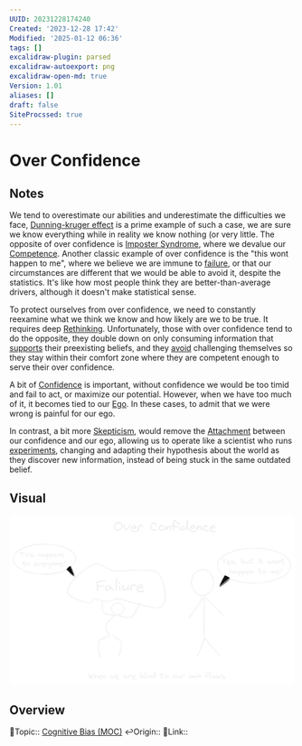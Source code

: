 ```yaml
---
UUID: 20231228174240
Created: '2023-12-28 17:42'
Modified: '2025-01-12 06:36'
tags: []
excalidraw-plugin: parsed
excalidraw-autoexport: png
excalidraw-open-md: true
Version: 1.01
aliases: []
draft: false
SiteProcssed: true
---
```


# Over Confidence

## Notes

We tend to overestimate our abilities and underestimate the difficulties we face, [Dunning-kruger effect](/notes/dunning-kruger-effect.md) is a prime example of such a case, we are sure we know everything while in reality we know nothing (or very little. The opposite of over confidence is [Imposter Syndrome](/notes/imposter-syndrome.md), where we devalue our [Competence](/notes/competence.md). Another classic example of over confidence is the "this wont happen to me", where we believe we are immune to [failure](/notes/failure.md), or that our circumstances are different that we would be able to avoid it, despite the statistics. It's like how most people think they are better-than-average drivers, although it doesn't make statistical sense.

To protect ourselves from over confidence, we need to constantly reexamine what we think we know and how likely are we to be true. It requires deep [Rethinking](/notes/rethinking.md). Unfortunately, those with over confidence tend to do the opposite, they double down on only consuming information that [supports](/notes/conformation-bias.md) their preexisting beliefs, and they [avoid](/notes/fixed-mindset.md) challenging themselves so they stay within their comfort zone where they are competent enough to serve their over confidence.

A bit of [Confidence](/notes/self-worth.md) is important, without confidence we would be too timid and fail to act, or maximize our potential. However, when we have too much of it, it becomes tied to our [Ego](/notes/form-vs-essence.md). In these cases, to admit that we were wrong is painful for our ego.

In contrast, a bit more [Skepticism](/notes/critical-thinking.md), would remove the [Attachment](/notes/attachment.md) between our confidence and our ego, allowing us to operate like a scientist who runs [experiments](/notes/testing.md), changing and adapting their hypothesis about the world as they discover new information, instead of being stuck in the same outdated belief.

## Visual

![over confidence.webp](/notes/over-confidence.webp)

## Overview
🔼Topic:: [Cognitive Bias (MOC)](/mocs/cognitive-bias-moc.md)
↩️Origin::
🔗Link::

